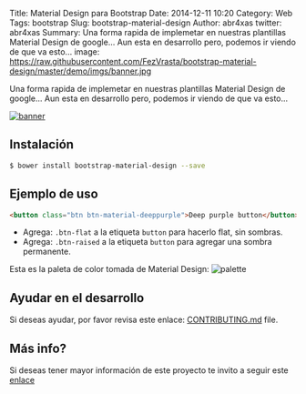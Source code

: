 Title: Material Design para Bootstrap
Date: 2014-12-11 10:20
Category: Web
Tags: bootstrap
Slug: bootstrap-material-design
Author: abr4xas
twitter: abr4xas
Summary: Una forma rapida de implemetar en nuestras plantillas Material Design de google... Aun esta en desarrollo pero, podemos ir viendo de que va esto...
image: https://raw.githubusercontent.com/FezVrasta/bootstrap-material-design/master/demo/imgs/banner.jpg

Una forma rapida de implemetar en nuestras plantillas Material Design de google... Aun esta en desarrollo pero, podemos ir viendo de que va esto...

[![banner](https://raw.githubusercontent.com/FezVrasta/bootstrap-material-design/master/demo/imgs/banner.jpg)](#)

## Instalación

```bash
$ bower install bootstrap-material-design --save
```

## Ejemplo de uso
```html
<button class="btn btn-material-deeppurple">Deep purple button</button>
```
* Agrega: ```.btn-flat``` a la etiqueta ```button``` para hacerlo flat, sin sombras.
* Agrega: ```.btn-raised``` a la etiqueta ```button``` para agregar una sombra permanente.



Esta es la paleta de color tomada de Material Design:
![palette](https://github.com/FezVrasta/bootstrap-material-design/raw/master/demo/imgs/palette.jpg)

## Ayudar en el desarrollo

Si deseas ayudar, por favor revisa este enlace: [CONTRIBUTING.md](https://github.com/FezVrasta/bootstrap-material-design/blob/master/CONTRIBUTING.md) file.

## Más info?

Si deseas tener mayor información de este proyecto te invito a seguir este [enlace](https://github.com/FezVrasta/bootstrap-material-design/blob/master/README.md)
